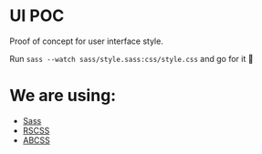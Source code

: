 # UI POC

Proof of concept for user interface style.

Run `sass --watch sass/style.sass:css/style.css` and go for it 🚀

# We are using:
- [Sass](https://sass-lang.com/)
- [RSCSS](https://rscss.io/)
- [ABCSS](https://github.com/co-de-sign/abcss/)
